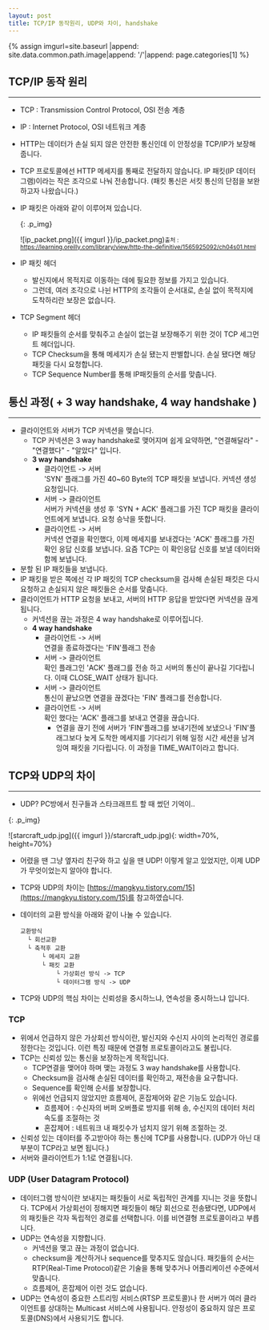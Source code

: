 ```yaml
---
layout: post
title: TCP/IP 동작원리, UDP와 차이, handshake
---
```


{% assign imgurl=site.baseurl |append: site.data.common.path.image|append: '/'|append: page.categories[1] %} 

## TCP/IP 동작 원리

---

- TCP : Transmission Control Protocol, OSI 전송 계층

- IP : Internet Protocol, OSI 네트워크 계층

- HTTP는 데이터가 손실 되지 않은 안전한 통신인데 이 안정성을 TCP/IP가 보장해줍니다.  

- TCP 프로토콜에선 HTTP 메세지를 통째로 전달하지 않습니다. IP 패킷(IP 데이터그램)이라는 작은 조각으로 나눠 전송합니다. (패킷 통신은 서킷 통신의 단점을 보완하고자 나왔습니다.)

- IP 패킷은 아래와 같이 이루어져 있습니다.

  {: .p_img}

  ![ip_packet.png]({{ imgurl }}/ip_packet.png)<small>출처 : https://learning.oreilly.com/library/view/http-the-definitive/1565925092/ch04s01.html</small>

- IP 패킷 헤더
  - 발신지에서 목적지로 이동하는 데에 필요한 정보를 가지고 있습니다.
  - 그런데, 여러 조각으로 나뉜 HTTP의 조각들이 순서대로, 손실 없이 목적지에 도착하리란 보장은 없습니다.
- TCP Segment 헤더
  - IP 패킷들의 순서를 맞춰주고 손실이 없는걸 보장해주기 위한 것이 TCP 세그먼트 헤더입니다.
  - TCP Checksum을 통해 메세지가 손실 됐는지 판별합니다. 손실 됐다면 해당 패킷을 다시 요청합니다.
  - TCP Sequence Number를 통해 IP패킷들의 순서를 맞춥니다.

## 통신 과정( + 3 way handshake, 4 way handshake )

---

- 클라이언트와 서버가 TCP 커넥션을 맺습니다.
  - TCP 커넥션은 3 way handshake로 맺어지며 쉽게 요약하면, "연결해달라" - "연결했다" - "알았다" 입니다.
  - **3 way handshake**
    - 클라이언트 -> 서버<br>'SYN' 플래그를 가진 40~60 Byte의 TCP 패킷을 보냅니다. 커넥션 생성 요청입니다.
    - 서버 -> 클라이언트<br>서버가 커넥션을 생성 후 'SYN + ACK' 플래그를 가진 TCP 패킷을 클라이언트에게 보냅니다.  요청 승낙을 뜻합니다.
    - 클라이언트 -> 서버<br>커넥션 연결을 확인했다, 이제 메세지를 보내겠다는 'ACK' 플래그를 가진 확인 응답 신호를 보냅니다. 요즘 TCP는 이 확인응답 신호를 보낼 데이터와 함께 보냅니다.
- 분할 된 IP 패킷들을 보냅니다.
- IP 패킷을 받은 쪽에선 각 IP 패킷의 TCP checksum을 검사해 손실된 패킷은 다시 요청하고 손실되지 않은 패킷들은 순서를 맞춥니다.
- 클라이언트가 HTTP 요청을 보내고, 서버의 HTTP 응답을 받았다면 커넥션을 끊게 됩니다.
  - 커넥션을 끊는 과정은 4 way handshake로 이루어집니다. 
  - **4 way handshake**
    - 클라이언트 -> 서버<br>연결을 종료하겠다는 'FIN'플래그 전송
    - 서버 -> 클라이언트<br>확인 플래그인 'ACK' 플래그를 전송 하고 서버의 통신이 끝나길 기다립니다. 이때 CLOSE_WAIT 상태가 됩니다.
    - 서버 -> 클라이언트<br>통신이 끝났으면 연결을 끊겠다는 'FIN' 플래그를 전송합니다.
    - 클라이언트 -> 서버<br>확인 했다는 'ACK' 플래그를 보내고 연결을 끊습니다.
      - 연결을 끊기 전에 서버가 'FIN'플래그를 보내기전에 보냈으나 'FIN'플래그보다 늦게 도착한 메세지를 기다리기 위해 일정 시간 세션을 남겨 잉여 패킷을 기다립니다. 이 과정을 TIME_WAIT이라고 합니다.



## TCP와 UDP의 차이

---

- UDP? PC방에서 친구들과 스타크래프트 할 때 썼던 기억이..

{: .p_img}

![starcraft_udp.jpg]({{ imgurl }}/starcraft_udp.jpg){: width=70%, height=70%}

- 어렸을 땐 그냥 옆자리 친구와 하고 싶을 땐 UDP! 이렇게 알고 있었지만, 이제 UDP가 무엇이었는지 알아야 합니다.

- TCP와 UDP의 차이는 [https://mangkyu.tistory.com/15](https://mangkyu.tistory.com/15)를 참고하였습니다.

- 데이터의 교환 방식을 아래와 같이 나눌 수 있습니다.

  ```
  교환방식
    └ 회선교환
    └ 축적후 교환
        └ 메세지 교환
        └ 패킷 교환
            └ 가상회선 방식 -> TCP
            └ 데이터그램 방식 -> UDP
  ```

- TCP와 UDP의 핵심 차이는 신뢰성을 중시하느냐, 연속성을 중시하느냐 입니다.

### TCP

- 위에서 언급하지 않은 가상회선 방식이란, 발신지와 수신지 사이의 논리적인 경로를 정한다는 것입니다. 이런 특징 때문에 연결형 프로토콜이라고도 불립니다.
- TCP는 신뢰성 있는 통신을 보장하는게 목적입니다. 
  - TCP연결을 맺어야 하며 맺는 과정도 3 way handshake를 사용합니다.
  - Checksum을 검사해 손실된 데이터를 확인하고, 재전송을 요구합니다. 
  - Sequence를 확인해 순서를 보장합니다.
  - 위에선 언급되지 않았지만 흐름제어, 혼잡제어와 같은 기능도 있습니다.
    - 흐름제어 : 수신자의 버퍼 오버플로 방지를 위해 송, 수신지의 데이터 처리 속도를 조절하는 것
    - 혼잡제어 : 네트워크 내 패킷수가 넘치지 않기 위해 조절하는 것.
- 신뢰성 있는 데이터를 주고받아야 하는 통신에 TCP를 사용합니다. (UDP가 아닌 대부분이 TCP라고 보면 됩니다.)
- 서버와 클라이언트가 1:1로 연결됩니다.

### UDP (User Datagram Protocol)

- 데이터그램 방식이란 보내지는 패킷들이 서로 독립적인 관계를 지니는 것을 뜻합니다. TCP에서 가상회선이 정해지면 패킷들이 해당 회선으로 전송됐다면, UDP에서의 패킷들은 각자 독립적인 경로를 선택합니다. 이를 비연결형 프로토콜이라고 부릅니다.
- UDP는 연속성을 지향합니다.
  - 커넥션을 맺고 끊는 과정이 없습니다. 
  - checksum을 계산하거나 sequence를 맞추지도 않습니다. 패킷들의 순서는 RTP(Real-Time Protocol)같은 기술을 통해 맞추거나 어플리케이션 수준에서 맞춥니다.
  - 흐름제어, 혼잡제어 이런 것도 없습니다.
- UDP는 연속성이 중요한 스트리밍 서비스(RTSP 프로토콜)나 한 서버가 여러 클라이언트를 상대하는 Multicast 서비스에 사용됩니다. 안정성이 중요하지 않은 프로토콜(DNS)에서 사용되기도 합니다.